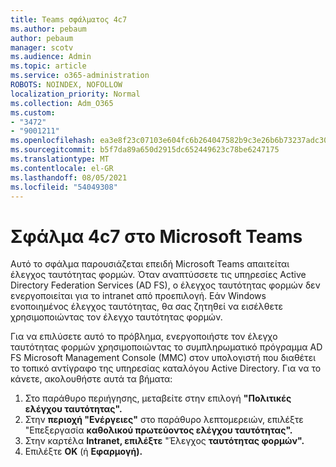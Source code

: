 ```yaml
---
title: Teams σφάλματος 4c7
ms.author: pebaum
author: pebaum
manager: scotv
ms.audience: Admin
ms.topic: article
ms.service: o365-administration
ROBOTS: NOINDEX, NOFOLLOW
localization_priority: Normal
ms.collection: Adm_O365
ms.custom:
- "3472"
- "9001211"
ms.openlocfilehash: ea3e8f23c07103e604fc6b264047582b9c3e26b6b73237adc30eba574e06cfd3
ms.sourcegitcommit: b5f7da89a650d2915dc652449623c78be6247175
ms.translationtype: MT
ms.contentlocale: el-GR
ms.lasthandoff: 08/05/2021
ms.locfileid: "54049308"
---
```

# <a name="4c7-error-in-microsoft-teams"></a>Σφάλμα 4c7 στο Microsoft Teams

Αυτό το σφάλμα παρουσιάζεται επειδή Microsoft Teams απαιτείται έλεγχος ταυτότητας φορμών. Όταν αναπτύσσετε τις υπηρεσίες Active Directory Federation Services (AD FS), ο έλεγχος ταυτότητας φορμών δεν ενεργοποιείται για το intranet από προεπιλογή. Εάν Windows ενοποιημένος έλεγχος ταυτότητας, θα σας ζητηθεί να εισέλθετε χρησιμοποιώντας τον έλεγχο ταυτότητας φορμών.

Για να επιλύσετε αυτό το πρόβλημα, ενεργοποιήστε τον έλεγχο ταυτότητας φορμών χρησιμοποιώντας το συμπληρωματικό πρόγραμμα AD FS Microsoft Management Console (MMC) στον υπολογιστή που διαθέτει το τοπικό αντίγραφο της υπηρεσίας καταλόγου Active Directory. Για να το κάνετε, ακολουθήστε αυτά τα βήματα: 

1. Στο παράθυρο περιήγησης, μεταβείτε στην επιλογή **"Πολιτικές ελέγχου ταυτότητας".**
2. Στην **περιοχή "Ενέργειες"** στο παράθυρο λεπτομερειών, επιλέξτε "Επεξεργασία **καθολικού πρωτεύοντος ελέγχου ταυτότητας".**
3. Στην καρτέλα **Intranet, επιλέξτε** "Έλεγχος **ταυτότητας φορμών".**
4. Επιλέξτε **OK** (ή **Εφαρμογή).**